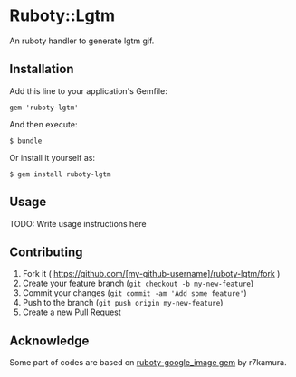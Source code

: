 # Ruboty::Lgtm

An ruboty handler to generate lgtm gif.

## Installation

Add this line to your application's Gemfile:

    gem 'ruboty-lgtm'

And then execute:

    $ bundle

Or install it yourself as:

    $ gem install ruboty-lgtm

## Usage

TODO: Write usage instructions here

## Contributing

1. Fork it ( https://github.com/[my-github-username]/ruboty-lgtm/fork )
2. Create your feature branch (`git checkout -b my-new-feature`)
3. Commit your changes (`git commit -am 'Add some feature'`)
4. Push to the branch (`git push origin my-new-feature`)
5. Create a new Pull Request

## Acknowledge
Some part of codes are based on [ruboty-google_image gem](https://github.com/r7kamura/ruboty-google_image) by r7kamura.

